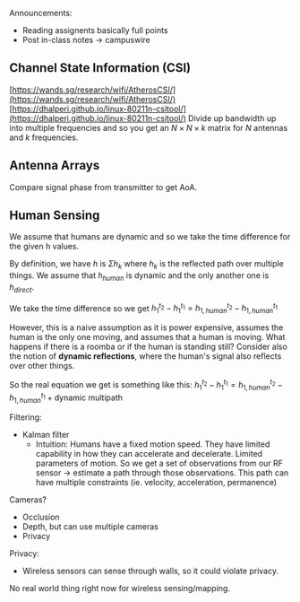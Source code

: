 Announcements:
- Reading assignents basically full points
- Post in-class notes -> campuswire

## Channel State Information (CSI)
[https://wands.sg/research/wifi/AtherosCSI/](https://wands.sg/research/wifi/AtherosCSI/)
[https://dhalperi.github.io/linux-80211n-csitool/](https://dhalperi.github.io/linux-80211n-csitool/)
Divide up bandwidth up into multiple frequencies and so you get an $N\times N \times k$ matrix for $N$ antennas and $k$ frequencies.

## Antenna Arrays
Compare signal phase from transmitter to get AoA.

## Human Sensing
We assume that humans are dynamic and so we take the time difference for the given h values.

By definition, we have $h$ is $\Sigma h_k$ where $h_k$ is the reflected path over multiple things. We assume that $h_{human}$ is dynamic and the only another one is $h_{direct}$.

We take the time difference so we get $h_1^{t_2} - h_1^{t_1} = h_{1, human}^{t_2} - h_{1,human}^{t_1}$

However, this is a naive assumption as it is power expensive, assumes the human is the only one moving, and assumes that a human is moving. What happens if there is a roomba or if the human is standing still? Consider also the notion of **dynamic reflections**, where the human's signal also reflects over other things.

So the real equation we get is something like this:
$h_1^{t_2} - h_1^{t_1} = h_{1, human}^{t_2} - h_{1,human}^{t_1} + \text{dynamic multipath}$

Filtering:
- Kalman filter
	- Intuition: Humans have a fixed motion speed. They have limited capability in how they can accelerate and decelerate. Limited parameters of motion. So we get a set of observations from our RF sensor $\rightarrow$ estimate a path through those observations. This path can have multiple constraints (ie. velocity, acceleration, permanence)

Cameras?
- Occlusion
- Depth, but can use multiple cameras
- Privacy

Privacy:
- Wireless sensors can sense through walls, so it could violate privacy.

No real world thing right now for wireless sensing/mapping.